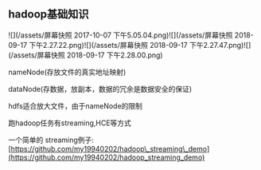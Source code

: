 ## hadoop基础知识

![](/assets/屏幕快照 2017-10-07 下午5.05.04.png)![](/assets/屏幕快照 2018-09-17 下午2.27.22.png)![](/assets/屏幕快照 2018-09-17 下午2.27.47.png)![](/assets/屏幕快照 2018-09-17 下午2.28.00.png)

nameNode\(存放文件的真实地址映射\)

dataNode\(存数据，放副本，数据的冗余是数据安全的保证\)

hdfs适合放大文件，由于nameNode的限制

跑hadoop任务有streaming,HCE等方式

一个简单的 streaming例子: [https://github.com/my19940202/hadoop\_streaming\_demo](https://github.com/my19940202/hadoop_streaming_demo)

